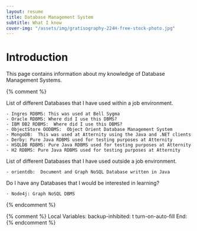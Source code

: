 ```yaml
---
layout: resume
title: Database Management System
subtitle: What I know
cover-img: "/assets/img/gratisography-224H-free-stock-photo.jpg"
---
```


# Introduction

This page contains information about my knowledge of Database Management Systems.

{% comment %}

List of different Databases that I have used within a job environment.

	- Ingres RDBMS: This was used at Bell Sygma
	- Oracle RDBMS: Where did I use this DBMS?
	- IBM DB2 RDBMS:  Where did I use this DBMS?
	- ObjectStore OODBMS:  Object Orient Database Management System
	- MongoDB:  This was used at Atternity using the Java and .NET clients
	- Derby: Pure Java RDBMS used for testing purposes at Atternity
	- HSQLDB RDBMS: Pure Java RDBMS used for testing purposes at Atternity
	- H2 RDBMS: Pure Java RDBMS used for testing purposes at Atternity

List of different Databases that I have used outside a job environment.

	- orientdb:  Document and Graph NoSQL Database written in Java

Do I have any Databases that I would be interested in learning?

	- Node4j: Graph NoSQL DBMS


{% endcomment %}


{% comment %}
Local Variables:
backup-inhibited: t
turn-on-auto-fill
End:
{% endcomment %}
